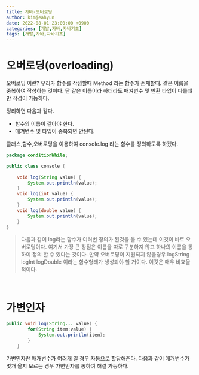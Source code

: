 ```yaml
---
title: 자바-오버로딩
author: kimjeahyun
date: 2022-08-01 23:00:00 +0900
categories: [개발,자바,자바기초]
tags: [개발,자바,자바기초]
---
```


# 오버로딩(overloading)

오버로딩 이란? 
우리가 함수를 작성할때 Method 라는 함수가 존재할때.
같은 이름을 중복하여 작성하는 것이다. 단 같은 이름이라 하더라도 매겨변수 및 반환 타입이 다를떄만 작성이 가능하다.

정리하면 다음과 같다.
-	함수의 이름이 같아야 한다.
-	매겨변수 및 타입이 중복되면 안된다.


클래스,함수,오버로딩을 이용하여 
console.log 라는 함수를 정의하도록 하겠다. 

```java
package conditionWhile;

public class console {
	
	void log(String value) {
		System.out.println(value);
	}
	void log(int value) {
		System.out.println(value);
	}
	void log(double value) {
		System.out.println(value);
	}
}
```

> 다음과 같이 log라는 함수가 여러번 정의가 된것을 볼 수 있는데 이것이 바로 오버로딩이다. 여기서 가장 큰 장점은
이름을 따로 구분하지 않고 하나의 이름을 통하여 정의 할 수 있다는 것이다.
만약 오버로딩이 지원되지 않을경우 logString logInt logDouble 이라는 함수형태가 생성되야 할 거이다. 이것은 매우 비효율적이다.

<br>

# 가변인자

```java
public void log(String... value) {
		for(String item:value) {
			System.out.println(item);
		}
	}
```

가변인자란 매개변수가 여러개 일 경우 자동으로 할당해준다. 다음과 같이 매개변수가 몇개 올지 모르는 경우 가변인자를 통하여 해결 가능하다.
